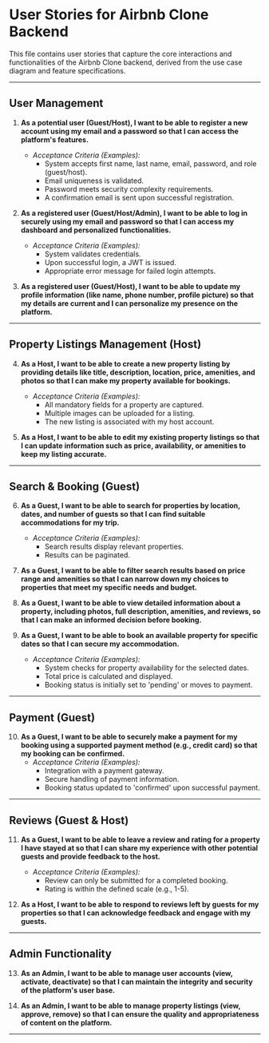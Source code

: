 # User Stories for Airbnb Clone Backend

This file contains user stories that capture the core interactions and functionalities of the Airbnb Clone backend, derived from the use case diagram and feature specifications.

---

## User Management

1.  **As a potential user (Guest/Host), I want to be able to register a new account using my email and a password so that I can access the platform's features.**
    *   *Acceptance Criteria (Examples):*
        *   System accepts first name, last name, email, password, and role (guest/host).
        *   Email uniqueness is validated.
        *   Password meets security complexity requirements.
        *   A confirmation email is sent upon successful registration.

2.  **As a registered user (Guest/Host/Admin), I want to be able to log in securely using my email and password so that I can access my dashboard and personalized functionalities.**
    *   *Acceptance Criteria (Examples):*
        *   System validates credentials.
        *   Upon successful login, a JWT is issued.
        *   Appropriate error message for failed login attempts.

3.  **As a registered user (Guest/Host), I want to be able to update my profile information (like name, phone number, profile picture) so that my details are current and I can personalize my presence on the platform.**

---

## Property Listings Management (Host)

4.  **As a Host, I want to be able to create a new property listing by providing details like title, description, location, price, amenities, and photos so that I can make my property available for bookings.**
    *   *Acceptance Criteria (Examples):*
        *   All mandatory fields for a property are captured.
        *   Multiple images can be uploaded for a listing.
        *   The new listing is associated with my host account.

5.  **As a Host, I want to be able to edit my existing property listings so that I can update information such as price, availability, or amenities to keep my listing accurate.**

---

## Search & Booking (Guest)

6.  **As a Guest, I want to be able to search for properties by location, dates, and number of guests so that I can find suitable accommodations for my trip.**
    *   *Acceptance Criteria (Examples):*
        *   Search results display relevant properties.
        *   Results can be paginated.

7.  **As a Guest, I want to be able to filter search results based on price range and amenities so that I can narrow down my choices to properties that meet my specific needs and budget.**

8.  **As a Guest, I want to be able to view detailed information about a property, including photos, full description, amenities, and reviews, so that I can make an informed decision before booking.**

9.  **As a Guest, I want to be able to book an available property for specific dates so that I can secure my accommodation.**
    *   *Acceptance Criteria (Examples):*
        *   System checks for property availability for the selected dates.
        *   Total price is calculated and displayed.
        *   Booking status is initially set to 'pending' or moves to payment.

---

## Payment (Guest)

10. **As a Guest, I want to be able to securely make a payment for my booking using a supported payment method (e.g., credit card) so that my booking can be confirmed.**
    *   *Acceptance Criteria (Examples):*
        *   Integration with a payment gateway.
        *   Secure handling of payment information.
        *   Booking status updated to 'confirmed' upon successful payment.

---

## Reviews (Guest & Host)

11. **As a Guest, I want to be able to leave a review and rating for a property I have stayed at so that I can share my experience with other potential guests and provide feedback to the host.**
    *   *Acceptance Criteria (Examples):*
        *   Review can only be submitted for a completed booking.
        *   Rating is within the defined scale (e.g., 1-5).

12. **As a Host, I want to be able to respond to reviews left by guests for my properties so that I can acknowledge feedback and engage with my guests.**

---

## Admin Functionality

13. **As an Admin, I want to be able to manage user accounts (view, activate, deactivate) so that I can maintain the integrity and security of the platform's user base.**

14. **As an Admin, I want to be able to manage property listings (view, approve, remove) so that I can ensure the quality and appropriateness of content on the platform.**

---